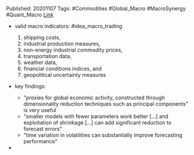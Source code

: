 
Published: 20201107
Tags: #Commodities #Global_Macro #MacroSynergy #Quant_Macro 
[Link](obsidian://open?vault=Akul's%20Notebook&file=Library%2Fjournals%2Cmagazines%2FMacroSynergy%2FForecasting%20energy%20markets%20with%20macro%20data%20%7C%20Macrosynergy%20Research.pdf)

- valid macro indicators: #idea_macro_trading  
	1. shipping costs,
	2. industrial production measures,
	3. non-energy industrial commodity prices,
	4. transportation data,
	5. weather data,
	6. financial conditions indices, and
	7. geopolitical uncertainty measures

- key findings:
	- "proxies for global economic activity, constructed through dimensionality reduction techniques such as principal components" is very useful
	- "smaller models with fewer parameters work better [...] and exploitation of shrinkage [...] can add significant reduction to forecast errors"
	- "time variation in volatilities can substantially improve forecasting performance"

- 